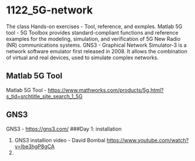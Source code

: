 # 1122_5G-network
The class Hands-on exercises - Tool, reference, and exmples.
Matlab 5G tool - 5G Toolbox provides standard-compliant functions and reference examples for the modeling, simulation, and verification of 5G New Radio (NR) communications systems. 
GNS3 - Graphical Network Simulator-3 is a network software emulator first released in 2008. It allows the combination of virtual and real devices, used to simulate complex networks.
## Matlab 5G Tool
Matlab 5G Tool - https://www.mathworks.com/products/5g.html?s_tid=srchtitle_site_search_1_5G

## GNS3 
GNS3 - https://gns3.com/
###Day 1: installation 
1. GNS3 installion video - David Bombal https://www.youtube.com/watch?v=Ibe3hgP8gCA 
2. 
